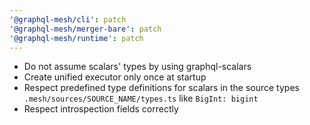 ```yaml
---
'@graphql-mesh/cli': patch
'@graphql-mesh/merger-bare': patch
'@graphql-mesh/runtime': patch
---
```


- Do not assume scalars' types by using graphql-scalars
- Create unified executor only once at startup
- Respect predefined type definitions for scalars in the source types `.mesh/sources/SOURCE_NAME/types.ts` like `BigInt: bigint`
- Respect introspection fields correctly
